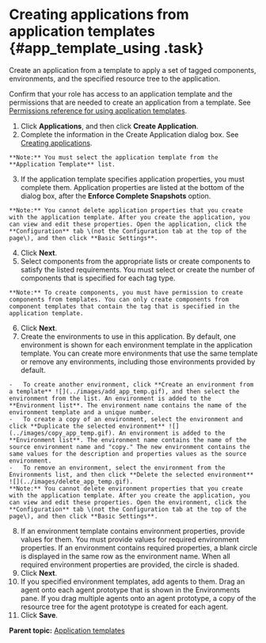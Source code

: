 # Creating applications from application templates {#app_template_using .task}

Create an application from a template to apply a set of tagged components, environments, and the specified resource tree to the application.

Confirm that your role has access to an application template and the permissions that are needed to create an application from a template. See [Permissions reference for using application templates](../../com.ibm.udeploy.admin.doc/topics/app_template_ref.md#).

1.   Click **Applications**, and then click **Create Application**. 
2.   Complete the information in the Create Application dialog box. See [Creating applications](app_create.md).

    **Note:** You must select the application template from the **Application Template** list.

3.   If the application template specifies application properties, you must complete them. Application properties are listed at the bottom of the dialog box, after the **Enforce Complete Snapshots** option.

    **Note:** You cannot delete application properties that you create with the application template. After you create the application, you can view and edit these properties. Open the application, click the **Configuration** tab \(not the Configuration tab at the top of the page\), and then click **Basic Settings**.

4.   Click **Next**. 
5.   Select components from the appropriate lists or create components to satisfy the listed requirements. You must select or create the number of components that is specified for each tag type.

    **Note:** To create components, you must have permission to create components from templates. You can only create components from component templates that contain the tag that is specified in the application template.

6.   Click **Next**. 
7.   Create the environments to use in this application. By default, one environment is shown for each environment template in the application template. You can create more environments that use the same template or remove any environments, including those environments provided by default.

    -   To create another environment, click **Create an environment from a template** ![](../images/add_app_temp.gif), and then select the environment from the list. An environment is added to the **Environment list**. The environment name contains the name of the environment template and a unique number.
    -   To create a copy of an environment, select the environment and click **Duplicate the selected environment** ![](../images/copy_app_temp.gif). An environment is added to the **Environment list**. The environment name contains the name of the source environment name and "copy." The new environment contains the same values for the description and properties values as the source environment.
    -   To remove an environment, select the environment from the Environments list, and then click **Delete the selected environment** ![](../images/delete_app_temp.gif).
    **Note:** You cannot delete environment properties that you create with the application template. After you create the application, you can view and edit these properties. Open the environment, click the **Configuration** tab \(not the Configuration tab at the top of the page\), and then click **Basic Settings**.

8.   If an environment template contains environment properties, provide values for them. You must provide values for required environment properties. If an environment contains required properties, a blank circle is displayed in the same row as the environment name. When all required environment properties are provided, the circle is shaded.
9.   Click **Next**. 
10.  If you specified environment templates, add agents to them. Drag an agent onto each agent prototype that is shown in the Environments pane. If you drag multiple agents onto an agent prototype, a copy of the resource tree for the agent prototype is created for each agent.
11.  Click **Save**. 

**Parent topic:** [Application templates](../topics/app_template.md)

